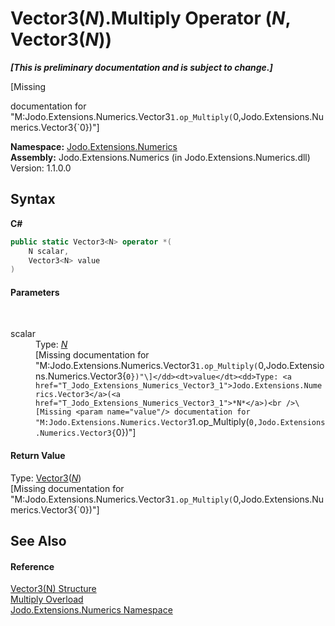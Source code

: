 # Vector3(*N*).Multiply Operator (*N*, Vector3(*N*))
 _**\[This is preliminary documentation and is subject to change.\]**_

\[Missing <summary> documentation for "M:Jodo.Extensions.Numerics.Vector3`1.op_Multiply(`0,Jodo.Extensions.Numerics.Vector3{`0})"\]

**Namespace:**&nbsp;<a href="N_Jodo_Extensions_Numerics">Jodo.Extensions.Numerics</a><br />**Assembly:**&nbsp;Jodo.Extensions.Numerics (in Jodo.Extensions.Numerics.dll) Version: 1.1.0.0

## Syntax

**C#**<br />
``` C#
public static Vector3<N> operator *(
	N scalar,
	Vector3<N> value
)
```


#### Parameters
&nbsp;<dl><dt>scalar</dt><dd>Type: <a href="T_Jodo_Extensions_Numerics_Vector3_1">*N*</a><br />\[Missing <param name="scalar"/> documentation for "M:Jodo.Extensions.Numerics.Vector3`1.op_Multiply(`0,Jodo.Extensions.Numerics.Vector3{`0})"\]</dd><dt>value</dt><dd>Type: <a href="T_Jodo_Extensions_Numerics_Vector3_1">Jodo.Extensions.Numerics.Vector3</a>(<a href="T_Jodo_Extensions_Numerics_Vector3_1">*N*</a>)<br />\[Missing <param name="value"/> documentation for "M:Jodo.Extensions.Numerics.Vector3`1.op_Multiply(`0,Jodo.Extensions.Numerics.Vector3{`0})"\]</dd></dl>

#### Return Value
Type: <a href="T_Jodo_Extensions_Numerics_Vector3_1">Vector3</a>(<a href="T_Jodo_Extensions_Numerics_Vector3_1">*N*</a>)<br />\[Missing <returns> documentation for "M:Jodo.Extensions.Numerics.Vector3`1.op_Multiply(`0,Jodo.Extensions.Numerics.Vector3{`0})"\]

## See Also


#### Reference
<a href="T_Jodo_Extensions_Numerics_Vector3_1">Vector3(N) Structure</a><br /><a href="Overload_Jodo_Extensions_Numerics_Vector3_1_op_Multiply">Multiply Overload</a><br /><a href="N_Jodo_Extensions_Numerics">Jodo.Extensions.Numerics Namespace</a><br />